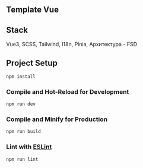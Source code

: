 ## Template Vue

## Stack

Vue3,
SCSS,
Tailwind,
I18n,
Pinia,
Архитектура - FSD

## Project Setup

```sh
npm install
```

### Compile and Hot-Reload for Development

```sh
npm run dev
```

### Compile and Minify for Production

```sh
npm run build
```

### Lint with [ESLint](https://eslint.org/)

```sh
npm run lint
```
